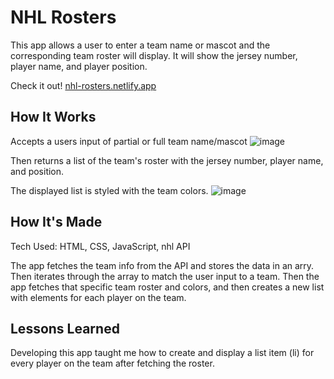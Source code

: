 # NHL Rosters
This app allows a user to enter a team name or mascot and the corresponding team roster will display. It will show the jersey number, player name, and player position.

Check it out! <a href="https://nhl-rosters.netlify.app/">nhl-rosters.netlify.app</a>

## How It Works
Accepts a users input of partial or full team name/mascot
![image](https://user-images.githubusercontent.com/102004658/165452921-0e92e128-9acb-4093-8a17-8cbd1a6460a1.png)


Then returns a list of the team's roster with the jersey number, player name, and position.

The displayed list is styled with the team colors.
![image](https://user-images.githubusercontent.com/102004658/165452988-11da268d-14e4-459f-a342-92234ffa2dfe.png)

## How It's Made
Tech Used: HTML, CSS, JavaScript, nhl API

The app fetches the team info from the API and stores the data in an arry. Then iterates through the array to match the user input to a team. Then the app fetches that specific team roster and colors, and then creates a new list with elements for each player on the team.

## Lessons Learned
Developing this app taught me how to create and display a list item (li) for every player on the team after fetching the roster.
